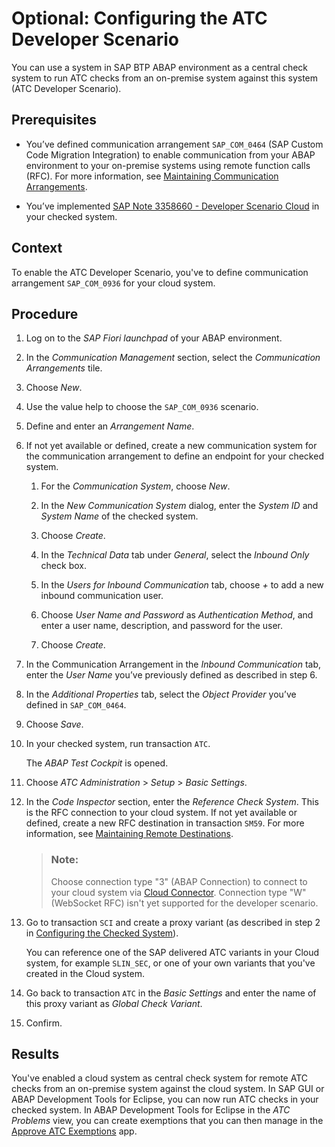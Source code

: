<!-- loio3943c74328df43ad9a1fd22c39882aae -->

# Optional: Configuring the ATC Developer Scenario

You can use a system in SAP BTP ABAP environment as a central check system to run ATC checks from an on-premise system against this system \(ATC Developer Scenario\).



<a name="loio3943c74328df43ad9a1fd22c39882aae__prereq_hzn_gys_zyb"/>

## Prerequisites

-   You’ve defined communication arrangement `SAP_COM_0464` \(SAP Custom Code Migration Integration\) to enable communication from your ABAP environment to your on-premise systems using remote function calls \(RFC\). For more information, see [Maintaining Communication Arrangements](maintaining-communication-arrangements-7849aa4.md).

-   You’ve implemented [SAP Note 3358660 - Developer Scenario Cloud](https://me.sap.com/notes/3358660/E) in your checked system.



## Context

To enable the ATC Developer Scenario, you've to define communication arrangement `SAP_COM_0936` for your cloud system.



## Procedure

1.  Log on to the *SAP Fiori launchpad* of your ABAP environment.

2.  In the *Communication Management* section, select the *Communication Arrangements* tile.

3.  Choose *New*.

4.  Use the value help to choose the `SAP_COM_0936` scenario.

5.  Define and enter an *Arrangement Name*.

6.  If not yet available or defined, create a new communication system for the communication arrangement to define an endpoint for your checked system.

    1.  For the *Communication System*, choose *New*.

    2.  In the *New Communication System* dialog, enter the *System ID* and *System Name* of the checked system.

    3.  Choose *Create*.

    4.  In the *Technical Data* tab under *General*, select the *Inbound Only* check box.

    5.  In the *Users for Inbound Communication* tab, choose *\+* to add a new inbound communication user.

    6.  Choose *User Name and Password* as *Authentication Method*, and enter a user name, description, and password for the user.

    7.  Choose *Create*.


7.  In the Communication Arrangement in the *Inbound Communication* tab, enter the *User Name* you’ve previously defined as described in step 6.

8.  In the *Additional Properties* tab, select the *Object Provider* you’ve defined in `SAP_COM_0464`.

9.  Choose *Save*.

10. In your checked system, run transaction `ATC`.

    The *ABAP Test Cockpit* is opened.

11. Choose *ATC Administration* \> *Setup* \> *Basic Settings*.

12. In the *Code Inspector* section, enter the *Reference Check System*. This is the RFC connection to your cloud system. If not yet available or defined, create a new RFC destination in transaction `SM59`. For more information, see [Maintaining Remote Destinations](https://help.sap.com/docs/ABAP_PLATFORM_NEW/8f3819b0c24149b5959ab31070b64058/488965b484b84e6fe10000000a421937.html).

    > ### Note:  
    > Choose connection type "3" \(ABAP Connection\) to connect to your cloud system via [Cloud Connector](https://help.sap.com/docs/connectivity/sap-btp-connectivity-cf/cloud-connector?version=Cloud). Connection type "W" \(WebSocket RFC\) isn't yet supported for the developer scenario.

13. Go to transaction `SCI` and create a proxy variant \(as described in step 2 in [Configuring the Checked System](https://help.sap.com/docs/ABAP_PLATFORM_NEW/ba879a6e2ea04d9bb94c7ccd7cdac446/17eb1a1d504442b3ad438451197b937b.html)\).

    You can reference one of the SAP delivered ATC variants in your Cloud system, for example `SLIN_SEC`, or one of your own variants that you've created in the Cloud system.

14. Go back to transaction `ATC` in the *Basic Settings* and enter the name of this proxy variant as *Global Check Variant*.

15. Confirm.




<a name="loio3943c74328df43ad9a1fd22c39882aae__result_snj_hct_zyb"/>

## Results

You've enabled a cloud system as central check system for remote ATC checks from an on-premise system against the cloud system. In SAP GUI or ABAP Development Tools for Eclipse, you can now run ATC checks in your checked system. In ABAP Development Tools for Eclipse in the *ATC Problems* view, you can create exemptions that you can then manage in the [Approve ATC Exemptions](https://help.sap.com/docs/btp/sap-business-technology-platform/approve-atc-exemptions) app.


